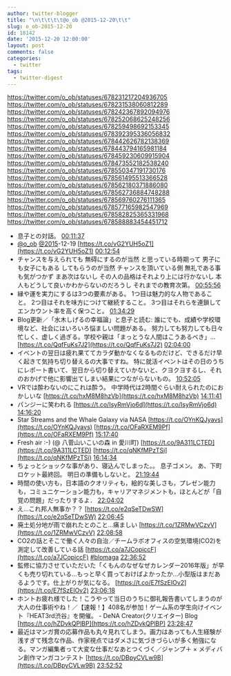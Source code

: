 ```yaml
---
author: twitter-blogger
title: "\n\t\t\t\t@o_ob @2015-12-20\t\t"
slug: o_ob-2015-12-20
id: 18142
date: '2015-12-20 12:00:00'
layout: post
comments: false
categories:
  - twitter
tags:
  - twitter-digest
---
```


https://twitter.com/o_ob/statuses/678231217204936705 https://twitter.com/o_ob/statuses/678231538060812289 https://twitter.com/o_ob/statuses/678242367892094976 https://twitter.com/o_ob/statuses/678252068625248256 https://twitter.com/o_ob/statuses/678259498692153345 https://twitter.com/o_ob/statuses/678392395336056832 https://twitter.com/o_ob/statuses/678442626782138369 https://twitter.com/o_ob/statuses/678443794165981184 https://twitter.com/o_ob/statuses/678459230609915904 https://twitter.com/o_ob/statuses/678473552182538240 https://twitter.com/o_ob/statuses/678550347191730176 https://twitter.com/o_ob/statuses/678561495513366528 https://twitter.com/o_ob/statuses/678562180371886080 https://twitter.com/o_ob/statuses/678562736884748288 https://twitter.com/o_ob/statuses/678569760276111365 https://twitter.com/o_ob/statuses/678577165982547969 https://twitter.com/o_ob/statuses/678582825365331968 https://twitter.com/o_ob/statuses/678588883454451712  

*   息子との対話。 [00:11:37](https://twitter.com/o_ob/statuses/678231217204936705)
*   [@o_ob](https://twitter.com/o_ob) [@2015](https://twitter.com/2015)-12-19 [https://t.co/vG2YUH5oZ1](https://t.co/vG2YUH5oZ1) [00:12:54](https://twitter.com/o_ob/statuses/678231538060812289)
*   チャンスを与えられても 無碍にするのが当然 と思っている時期って 男子にも女子にもある してもらうのが当然 チャンスを頂いている側 無礼である事も気がつかず まあ次はないし その人の品格はそれより上には行かないし 本人もどうして良いかわからないのだろうし それまでの教育次第。 [00:55:56](https://twitter.com/o_ob/statuses/678242367892094976)
*   縁や運を実力にするは3つの要素がある。 1つ目は魅力的な人物であること。 2つ目はそれを味方につけて継続すること。 3つ目はそれらを連鎖してエンカウント率を高く保つこと。 [01:34:29](https://twitter.com/o_ob/statuses/678252068625248256)
*   Blog更新／「水木しげるの幸福論」と息子と読む: 誰にでも、成績や学校環境など、社会にはいろいろ悩ましい問題がある。 努力しても努力しても日々忙しく、虚しく過ぎる。学校や親は「まっとうな人間はこうあるべき」... [https://t.co/QqfFuKs7J2](https://t.co/QqfFuKs7J2) [02:04:00](https://twitter.com/o_ob/statuses/678259498692153345)
*   イベントの翌日は疲れ果ててカラダ動かなくなるものだけど、できるだけ早く起きて気持ち切り替えるの大事ですね。 特に就活イベントはその日のうちにレポート書いて、翌日から切り替えていかないと、クヨクヨするし、それのおかげで他に影響出てしまい結果につながらないもの。 [10:52:05](https://twitter.com/o_ob/statuses/678392395336056832)
*   VRでは酔わないのにこれは酔う。 中学時代は2時間ぐらい耐えられたのにおかしいな [https://t.co/hxM8M8hzVb](https://t.co/hxM8M8hzVb) [14:11:41](https://twitter.com/o_ob/statuses/678442626782138369)
*   パンジーに笑われる [https://t.co/IsyRmVjo6d](https://t.co/IsyRmVjo6d) [14:16:20](https://twitter.com/o_ob/statuses/678443794165981184)
*   Star Streams and the Whale Galaxy via NASA [https://t.co/OYnKQJyavs](https://t.co/OYnKQJyavs) [https://t.co/OFaRXEM9Pf](https://t.co/OFaRXEM9Pf) [15:17:40](https://twitter.com/o_ob/statuses/678459230609915904)
*   Fresh air :-) (@ 八菅山いこいの森 in 愛川町) [https://t.co/9A311LCTED](https://t.co/9A311LCTED) [https://t.co/qNKfMPzTSi](https://t.co/qNKfMPzTSi) [16:14:34](https://twitter.com/o_ob/statuses/678473552182538240)
*   ちょっとショックな事があり、寝込んでしまった。。 息子ゴメン。 あ、下町ロケット最終回。 明日の準備もしないと。 [21:19:44](https://twitter.com/o_ob/statuses/678550347191730176)
*   時間の使い方も，日本語のクオリティも，絵的な美しさも，プレゼン能力も，コミュニケーション能力も，キャリアマネジメントも，ほとんどが「自覚の問題」だったりするよ． [22:04:02](https://twitter.com/o_ob/statuses/678561495513366528)
*   え…これ邦人無事か？？ [https://t.co/e2qSeTDwSW](https://t.co/e2qSeTDwSW) [22:06:45](https://twitter.com/o_ob/statuses/678562180371886080)
*   廃土処分地が雨で崩れたとのこと…痛ましい [https://t.co/1ZRMwVCzvV](https://t.co/1ZRMwVCzvV) [22:08:58](https://twitter.com/o_ob/statuses/678562736884748288)
*   CO2の話とそこで働く人々の自治／チームラボオフィスの空気環境(CO2)を測定して改善している話 [https://t.co/a7JCopiccF](https://t.co/a7JCopiccF) [#blomaga](https://twitter.com/search?q=%23blomaga&src=hash) [22:36:52](https://twitter.com/o_ob/statuses/678569760276111365)
*   監修に協力させていただいた「くもんのなぜなぜカレンダー2016年版」が早くも売り切れている…もっと早く買っておけばよかったか…小型版はまだあるようです。仕上がりが気になる。 [https://t.co/E7fSzEIOv2](https://t.co/E7fSzEIOv2) [23:06:18](https://twitter.com/o_ob/statuses/678577165982547969)
*   ホントお疲れ様でした！こうやって当日のうちに御礼報告書いてしまうのが大人の仕事術やね！／【速報！】408名が参加！ゲーム系の学生向けイベント『HEAT3rd渋谷』を開催。 - DeNA Creator(クリエイター) Blog [https://t.co/hZDvkQPlBP](https://t.co/hZDvkQPlBP) [23:28:47](https://twitter.com/o_ob/statuses/678582825365331968)
*   最近はマンガ賞の応募作品も丸々見れてしまう。画力はあっても人生経験が浅すぎて残念な作品、作家視点ではダメさに気づきづらいが多く勉強になる。マンガ編集者って大変な仕事だなあとつくづく／ジャンプ＋ × メディバン創作マンガコンテスト [https://t.co/DBpyCVLw9B](https://t.co/DBpyCVLw9B) [23:52:52](https://twitter.com/o_ob/statuses/678588883454451712)